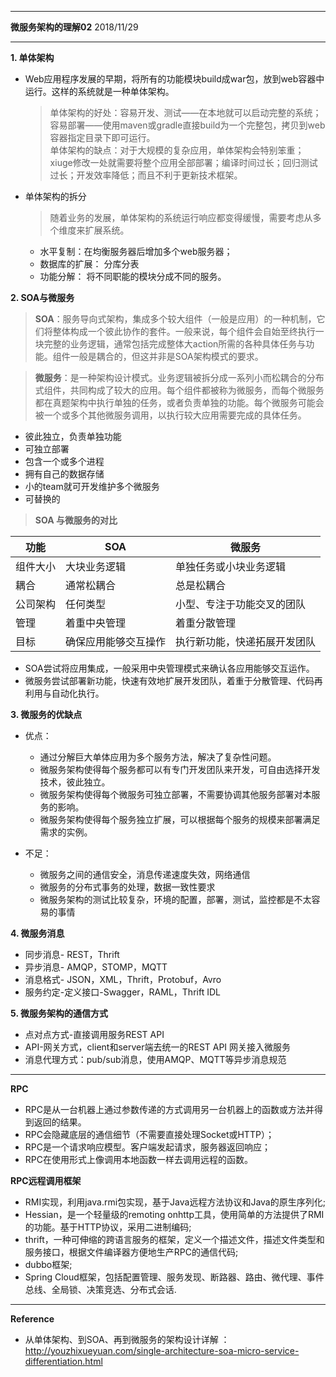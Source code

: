 *************************************
**微服务架构的理解02**        2018/11/29
*************************************
**1. 单体架构** 
 - Web应用程序发展的早期，将所有的功能模块build成war包，放到web容器中运行。这样的系统就是一种单体架构。
   > 单体架构的好处：容易开发、测试——在本地就可以启动完整的系统；容易部署——使用maven或gradle直接build为一个完整包，拷贝到web容器指定目录下即可运行。   
   > 单体架构的缺点：对于大规模的复杂应用，单体架构会特别笨重；xiuge修改一处就需要将整个应用全部部署；编译时间过长；回归测试过长；开发效率降低；而且不利于更新技术框架。
 - 单体架构的拆分
   > 随着业务的发展，单体架构的系统运行响应都变得缓慢，需要考虑从多个维度来扩展系统。
   - 水平复制：在均衡服务器后增加多个web服务器；
   - 数据库的扩展： 分库分表
   - 功能分解： 将不同职能的模块分成不同的服务。

**2. SOA与微服务**   
  > **SOA**：服务导向式架构，集成多个较大组件（一般是应用）的一种机制，它们将整体构成一个彼此协作的套件。一般来说，每个组件会自始至终执行一块完整的业务逻辑，通常包括完成整体大action所需的各种具体任务与功能。组件一般是耦合的，但这并非是SOA架构模式的要求。
  
  > **微服务**：是一种架构设计模式。业务逻辑被拆分成一系列小而松耦合的分布式组件，共同构成了较大的应用。每个组件都被称为微服务，而每个微服务都在真题架构中执行单独的任务，或者负责单独的功能。每个微服务可能会被一个或多个其他微服务调用，以执行较大应用需要完成的具体任务。
  - 彼此独立，负责单独功能
  - 可独立部署
  - 包含一个或多个进程
  - 拥有自己的数据存储
  - 小的team就可开发维护多个微服务
  - 可替换的
  
  > **SOA 与微服务的对比**    
  
  |   功能   |    SOA      |    微服务    | 
  | --- | --- | --- |
  | 组件大小 | 大块业务逻辑    | 单独任务或小块业务逻辑 | 
  | 耦合 | 通常松耦合    | 总是松耦合 | 
  | 公司架构 | 任何类型    | 小型、专注于功能交叉的团队 | 
  | 管理 | 着重中央管理    | 着重分散管理 | 
  | 目标 | 确保应用能够交互操作    | 执行新功能，快递拓展开发团队 | 
  
  - SOA尝试将应用集成，一般采用中央管理模式来确认各应用能够交互运作。
  - 微服务尝试部署新功能，快速有效地扩展开发团队，着重于分散管理、代码再利用与自动化执行。

**3. 微服务的优缺点**
- 优点： 
  - 通过分解巨大单体应用为多个服务方法，解决了复杂性问题。
  - 微服务架构使得每个服务都可以有专门开发团队来开发，可自由选择开发技术，彼此独立。
  - 微服务架构使得每个微服务可独立部署，不需要协调其他服务部署对本服务的影响。
  - 微服务架构使得每个服务独立扩展，可以根据每个服务的规模来部署满足需求的实例。

- 不足：
  - 微服务之间的通信安全，消息传递速度失效，网络通信 
  - 微服务的分布式事务的处理，数据一致性要求
  - 微服务架构的测试比较复杂，环境的配置，部署，测试，监控都是不太容易的事情

**4. 微服务消息**  
  - 同步消息- REST，Thrift
  - 异步消息- AMQP，STOMP，MQTT
  - 消息格式- JSON，XML，Thrift，Protobuf，Avro
  - 服务约定-定义接口-Swagger，RAML，Thrift IDL

**5. 微服务架构的通信方式**
  - 点对点方式-直接调用服务REST API 
  - API-网关方式，client和server端去统一的REST API 网关接入微服务
  - 消息代理方式：pub/sub消息，使用AMQP、MQTT等异步消息规范


-------------------------------------------------------------
**RPC**
  - RPC是从一台机器上通过参数传递的方式调用另一台机器上的函数或方法并得到返回的结果。
  - RPC会隐藏底层的通信细节（不需要直接处理Socket或HTTP）；
  - RPC是一个请求响应模型。客户端发起请求，服务器返回响应；
  - RPC在使用形式上像调用本地函数一样去调用远程的函数。


**RPC远程调用框架**
  - RMI实现，利用java.rmi包实现，基于Java远程方法协议和Java的原生序列化;
  - Hessian，是一个轻量级的remoting onhttp工具，使用简单的方法提供了RMI的功能。基于HTTP协议，采用二进制编码;
  - thrift，一种可伸缩的跨语言服务的框架，定义一个描述文件，描述文件类型和服务接口，根据文件编译器方便地生产RPC的通信代码;
  - dubbo框架;
  - Spring Cloud框架，包括配置管理、服务发现、断路器、路由、微代理、事件总线、全局锁、决策竞选、分布式会话.
------------------------------------------------------------


**Reference**
- 从单体架构、到SOA、再到微服务的架构设计详解 ：http://youzhixueyuan.com/single-architecture-soa-micro-service-differentiation.html


